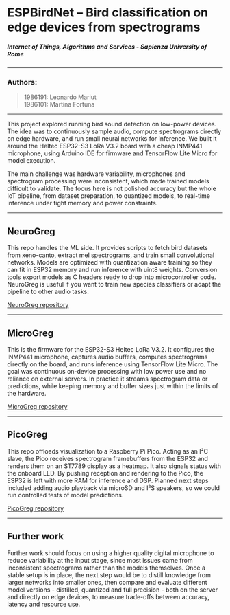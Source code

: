 # ESPBirdNet – Bird classification on edge devices from spectrograms

##### Internet of Things, Algorithms and Services - Sapienza University of Rome

---

### Authors:
> 1986191: Leonardo Mariut \
> 1986101: Martina Fortuna

---

This project explored running bird sound detection on low-power devices. The idea was to continuously sample audio, compute spectrograms directly on edge hardware, and run small neural networks for inference. We built it around the Heltec ESP32-S3 LoRa V3.2 board with a cheap INMP441 microphone, using Arduino IDE for firmware and TensorFlow Lite Micro for model execution.

The main challenge was hardware variability, microphones and spectrogram processing were inconsistent, which made trained models difficult to validate. The focus here is not polished accuracy but the whole IoT pipeline, from dataset preparation, to quantized models, to real-time inference under tight memory and power constraints.

---

## NeuroGreg

This repo handles the ML side. It provides scripts to fetch bird datasets from xeno-canto, extract mel spectrograms, and train small convolutional networks. Models are optimized with quantization aware training so they can fit in ESP32 memory and run inference with uint8 weights. Conversion tools export models as C headers ready to drop into microcontroller code. NeuroGreg is useful if you want to train new species classifiers or adapt the pipeline to other audio tasks.

[NeuroGreg repository](https://github.com/ESPBirdNet/NeuroGreg.git)

---

## MicroGreg

This is the firmware for the ESP32-S3 Heltec LoRa V3.2. It configures the INMP441 microphone, captures audio buffers, computes spectrograms directly on the board, and runs inference using TensorFlow Lite Micro. The goal was continuous on-device processing with low power use and no reliance on external servers. In practice it streams spectrogram data or predictions, while keeping memory and buffer sizes just within the limits of the hardware.

[MicroGreg repository](https://github.com/ESPBirdNet/MicroGreg.git)

---

## PicoGreg

This repo offloads visualization to a Raspberry Pi Pico. Acting as an I²C slave, the Pico receives spectrogram framebuffers from the ESP32 and renders them on an ST7789 display as a heatmap. It also signals status with the onboard LED. By pushing reception and rendering to the Pico, the ESP32 is left with more RAM for inference and DSP. Planned next steps included adding audio playback via microSD and I²S speakers, so we could run controlled tests of model predictions.

[PicoGreg repository](https://github.com/ESPBirdNet/PicoGreg.git)

---

## Further work

Further work should focus on using a higher quality digital microphone to reduce variability at the input stage, since most issues came from inconsistent spectrograms rather than the models themselves. Once a stable setup is in place, the next step would be to distill knowledge from larger networks into smaller ones, then compare and evaluate different model versions - distilled, quantized and full precision - both on the server and directly on edge devices, to measure trade-offs between accuracy, latency and resource use.
